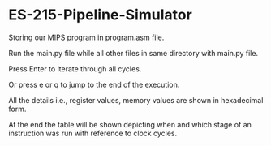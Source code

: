 # ES-215-Pipeline-Simulator
Storing our  MIPS program in program.asm file. 

Run the main.py file while all other files in same directory with  main.py file.

Press Enter to iterate through all cycles.

Or press e or q to jump to the end of the execution.

All the details i.e., register values, memory values are shown in hexadecimal form.

At the end the table will be shown depicting when and which stage of an instruction was run with reference to clock cycles.
